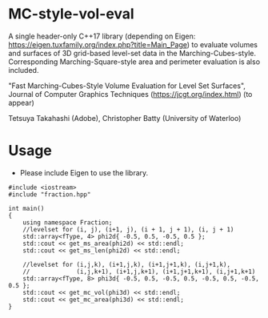# MC-style-vol-eval

A single header-only C++17 library (depending on Eigen: https://eigen.tuxfamily.org/index.php?title=Main_Page) to evaluate volumes and surfaces of 3D grid-based level-set data in the Marching-Cubes-style. Corresponding Marching-Square-style area and perimeter evaluation is also included.

"Fast Marching-Cubes-Style Volume Evaluation for Level Set Surfaces", Journal of Computer Graphics Techniques (https://jcgt.org/index.html) (to appear)

Tetsuya Takahashi (Adobe),
Christopher Batty (University of Waterloo)

# Usage
- Please include Eigen to use the library.

```
#include <iostream>
#include "fraction.hpp"

int main()
{
	using namespace Fraction;
	//levelset for (i, j), (i+1, j), (i + 1, j + 1), (i, j + 1)
	std::array<fType, 4> phi2d{ -0.5, 0.5, -0.5, 0.5 };
	std::cout << get_ms_area(phi2d) << std::endl;
	std::cout << get_ms_len(phi2d) << std::endl;
	
	//levelset for (i,j,k), (i+1,j,k), (i+1,j+1,k), (i,j+1,k), 
	//             (i,j,k+1), (i+1,j,k+1), (i+1,j+1,k+1), (i,j+1,k+1)
	std::array<fType, 8> phi3d{ -0.5, 0.5, -0.5, 0.5, -0.5, 0.5, -0.5, 0.5 };
	std::cout << get_mc_vol(phi3d) << std::endl;
	std::cout << get_mc_area(phi3d) << std::endl;
}
  
```
